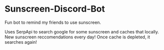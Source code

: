 # Sunscreen-Discord-Bot

Fun bot to remind my friends to use sunscreen.

Uses SerpApi to search google for some sunscreen and caches that locally. New sunscreen reccomendations every day! Once cache is depleted, it searches again!
